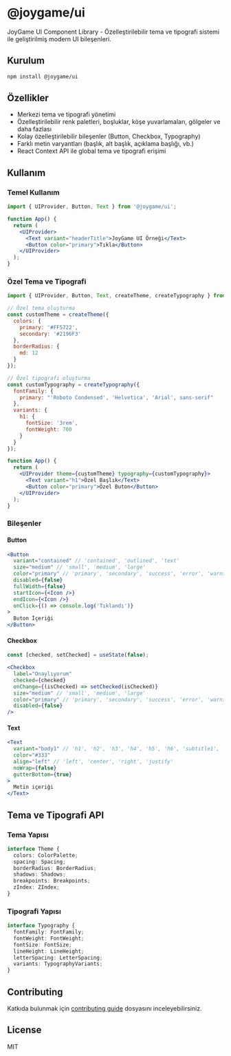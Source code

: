 # @joygame/ui

JoyGame UI Component Library - Özelleştirilebilir tema ve tipografi sistemi ile geliştirilmiş modern UI bileşenleri.

## Kurulum

```sh
npm install @joygame/ui
```

## Özellikler

- Merkezi tema ve tipografi yönetimi
- Özelleştirilebilir renk paletleri, boşluklar, köşe yuvarlamaları, gölgeler ve daha fazlası
- Kolay özelleştirilebilir bileşenler (Button, Checkbox, Typography)
- Farklı metin varyantları (başlık, alt başlık, açıklama başlığı, vb.)
- React Context API ile global tema ve tipografi erişimi

## Kullanım

### Temel Kullanım

```jsx
import { UIProvider, Button, Text } from '@joygame/ui';

function App() {
  return (
    <UIProvider>
      <Text variant="headerTitle">JoyGame UI Örneği</Text>
      <Button color="primary">Tıkla</Button>
    </UIProvider>
  );
}
```

### Özel Tema ve Tipografi

```jsx
import { UIProvider, Button, Text, createTheme, createTypography } from '@joygame/ui';

// Özel tema oluşturma
const customTheme = createTheme({
  colors: {
    primary: '#FF5722',
    secondary: '#2196F3'
  },
  borderRadius: {
    md: 12
  }
});

// Özel tipografi oluşturma
const customTypography = createTypography({
  fontFamily: {
    primary: "'Roboto Condensed', 'Helvetica', 'Arial', sans-serif"
  },
  variants: {
    h1: {
      fontSize: '3rem',
      fontWeight: 700
    }
  }
});

function App() {
  return (
    <UIProvider theme={customTheme} typography={customTypography}>
      <Text variant="h1">Özel Başlık</Text>
      <Button color="primary">Özel Buton</Button>
    </UIProvider>
  );
}
```

### Bileşenler

#### Button

```jsx
<Button 
  variant="contained" // 'contained', 'outlined', 'text'
  size="medium" // 'small', 'medium', 'large'
  color="primary" // 'primary', 'secondary', 'success', 'error', 'warning', 'info'
  disabled={false}
  fullWidth={false}
  startIcon={<Icon />}
  endIcon={<Icon />}
  onClick={() => console.log('Tıklandı')}
>
  Buton İçeriği
</Button>
```

#### Checkbox

```jsx
const [checked, setChecked] = useState(false);

<Checkbox 
  label="Onaylıyorum"
  checked={checked}
  onChange={(isChecked) => setChecked(isChecked)}
  size="medium" // 'small', 'medium', 'large'
  color="primary" // 'primary', 'secondary', 'success', 'error', 'warning', 'info'
  disabled={false}
/>
```

#### Text

```jsx
<Text 
  variant="body1" // 'h1', 'h2', 'h3', 'h4', 'h5', 'h6', 'subtitle1', 'subtitle2', 'body1', 'body2', 'button', 'caption', 'overline', 'title', 'headerTitle', 'descriptionTitle'
  color="#333"
  align="left" // 'left', 'center', 'right', 'justify'
  noWrap={false}
  gutterBottom={true}
>
  Metin içeriği
</Text>
```

## Tema ve Tipografi API

### Tema Yapısı

```typescript
interface Theme {
  colors: ColorPalette;
  spacing: Spacing;
  borderRadius: BorderRadius;
  shadows: Shadows;
  breakpoints: Breakpoints;
  zIndex: ZIndex;
}
```

### Tipografi Yapısı

```typescript
interface Typography {
  fontFamily: FontFamily;
  fontWeight: FontWeight;
  fontSize: FontSize;
  lineHeight: LineHeight;
  letterSpacing: LetterSpacing;
  variants: TypographyVariants;
}
```

## Contributing

Katkıda bulunmak için [contributing guide](CONTRIBUTING.md) dosyasını inceleyebilirsiniz.

## License

MIT
